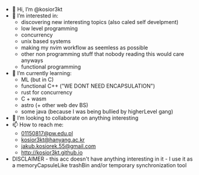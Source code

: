 - 👋 Hi, I’m @kosior3kt
- 👀 I’m interested in:
  - discovering new interesting topics (also caled self develpment)
  - low level programming
  - concurrency
  - unix based systems
  - making my nvim workflow as seemless as possible
  - other non programming stuff that nobody reading this would care anyways
  - functional programming
- 🌱 I’m currently learning:
  - ML (but in C)
  - functional C++ ("WE DONT NEED ENCAPSULATION")
  - rust for concurrency
  - C + wasm
  - astro (+ other web dev BS)
  - some java (because I was being bullied by higherLevel gang)
- 💞️ I’m looking to collaborate on anything interesting
- 📫 How to reach me:
  - 01150817@pw.edu.pl
  - kosior3kt@hanyang.ac.kr
  - jakub.kosiorek.55@gmail.com
  - http://kosior3kt.github.io
- DISCLAIMER - this acc doesn't have anything interesting in it - I use it as a memoryCapsuleLike trashBin and/or temporary synchronization tool 

<!---
kosior3kt/kosior3kt is a ✨ special ✨ repository because its `README.md` (this file) appears on your GitHub profile.
You can click the Preview link to take a look at your changes.
--->

